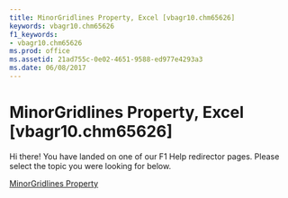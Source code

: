 ```yaml
---
title: MinorGridlines Property, Excel [vbagr10.chm65626]
keywords: vbagr10.chm65626
f1_keywords:
- vbagr10.chm65626
ms.prod: office
ms.assetid: 21ad755c-0e02-4651-9588-ed977e4293a3
ms.date: 06/08/2017
---
```



# MinorGridlines Property, Excel [vbagr10.chm65626]

Hi there! You have landed on one of our F1 Help redirector pages. Please select the topic you were looking for below.

[MinorGridlines Property](http://msdn.microsoft.com/library/80ca57a1-7e8f-4d83-0da6-2a28399c27af%28Office.15%29.aspx)

